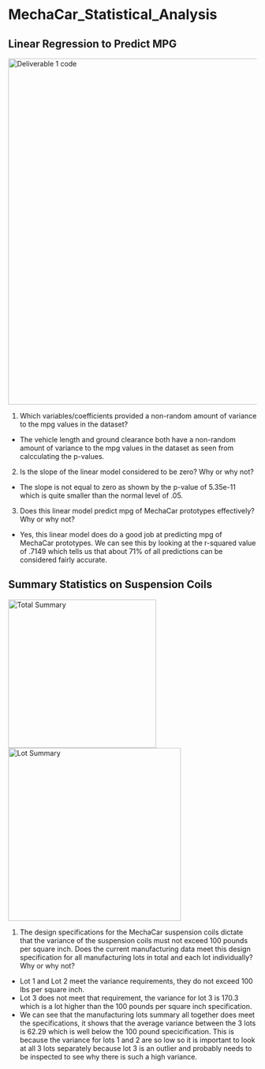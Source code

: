 # MechaCar_Statistical_Analysis

## Linear Regression to Predict MPG

<img width="700" alt="Deliverable 1 code" src="https://user-images.githubusercontent.com/100392991/174133567-31a5a599-d5dd-4248-aae4-1a8a8ccad451.PNG">


1. Which variables/coefficients provided a non-random amount of variance to the mpg values in the dataset?
  - The vehicle length and ground clearance both have a non-random amount of variance to the mpg values in the dataset as seen from calcculating the p-values.

2. Is the slope of the linear model considered to be zero? Why or why not?
  -  The slope is not equal to zero as shown by the p-value of 5.35e-11 which is quite smaller than the normal level of .05.

3. Does this linear model predict mpg of MechaCar prototypes effectively? Why or why not?
  - Yes, this linear model does do a good job at predicting mpg of MechaCar prototypes. We can see this by looking at the r-squared value of .7149 which tells us that about 71% of all predictions can be considered fairly accurate. 
 
 
 ## Summary Statistics on Suspension Coils
 
 <img width="300" alt="Total Summary" src="https://user-images.githubusercontent.com/100392991/174137061-4735d689-c9be-4113-a3d1-fa6670f33a1d.PNG">
 
 <img width="350" alt="Lot Summary" src="https://user-images.githubusercontent.com/100392991/174137150-5d6b98f1-6f3a-44ad-a3a5-169cae3f3d83.PNG">


 
 
 1. The design specifications for the MechaCar suspension coils dictate that the variance of the suspension coils must not exceed 100 pounds per square inch. Does the current manufacturing data meet this design specification for all manufacturing lots in total and each lot individually? Why or why not?
  - Lot 1 and Lot 2 meet the variance requirements, they do not exceed 100 lbs per square inch. 
  - Lot 3 does not meet that requirement, the variance for lot 3 is 170.3 which is a lot higher than the 100 pounds per square inch specification.
  - We can see that the manufacturing lots summary all together does meet the specifications, it shows that the average variance between the 3 lots is 62.29 which is well below the 100 pound specicification. This is because the variance for lots 1 and 2 are so low so it is important to look at all 3 lots separately because lot 3 is an outlier and probably needs to be inspected to see why there is such a high variance. 

